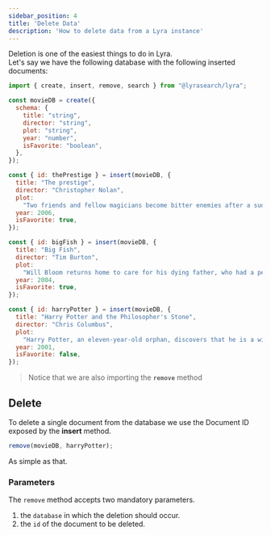 ```yaml
---
sidebar_position: 4
title: 'Delete Data'
description: 'How to delete data from a Lyra instance'
---
```


Deletion is one of the easiest things to do in Lyra.<br/> Let's say we have the
following database with the following inserted documents:

```js
import { create, insert, remove, search } from "@lyrasearch/lyra";

const movieDB = create({
  schema: {
    title: "string",
    director: "string",
    plot: "string",
    year: "number",
    isFavorite: "boolean",
  },
});

const { id: thePrestige } = insert(movieDB, {
  title: "The prestige",
  director: "Christopher Nolan",
  plot:
    "Two friends and fellow magicians become bitter enemies after a sudden tragedy. As they devote themselves to this rivalry, they make sacrifices that bring them fame but with terrible consequences.",
  year: 2006,
  isFavorite: true,
});

const { id: bigFish } = insert(movieDB, {
  title: "Big Fish",
  director: "Tim Burton",
  plot:
    "Will Bloom returns home to care for his dying father, who had a penchant for telling unbelievable stories. After he passes away, Will tries to find out if his tales were really true.",
  year: 2004,
  isFavorite: true,
});

const { id: harryPotter } = insert(movieDB, {
  title: "Harry Potter and the Philosopher's Stone",
  director: "Chris Columbus",
  plot:
    "Harry Potter, an eleven-year-old orphan, discovers that he is a wizard and is invited to study at Hogwarts. Even as he escapes a dreary life and enters a world of magic, he finds trouble awaiting him.",
  year: 2001,
  isFavorite: false,
});
```

> Notice that we are also importing the **`remove`** method

## Delete

To delete a single document from the database we use the Document ID exposed by
the **insert** method.

```javascript
remove(movieDB, harryPotter);
```

As simple as that.

### Parameters

The `remove` method accepts two mandatory parameters.

1. the `database` in which the deletion should occur.
2. the `id` of the document to be deleted.
